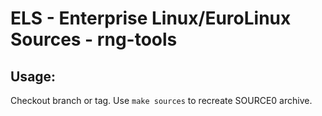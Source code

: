 # ELS - Enterprise Linux/EuroLinux Sources - rng-tools
 
## Usage:
  Checkout branch or tag. Use `make sources` to recreate  SOURCE0 archive.
